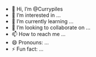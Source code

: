 - 👋 Hi, I’m @Currypiles
- 👀 I’m interested in ...
- 🌱 I’m currently learning ...
- 💞️ I’m looking to collaborate on ...
- 📫 How to reach me ...
- 😄 Pronouns: ...
- ⚡ Fun fact: ...

<!---
Currypiles/Currypiles is a ✨ special ✨ repository because its `README.md` (this file) appears on your GitHub profile.
You can click the Preview link to take a look at your changes.
--->
